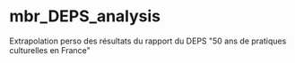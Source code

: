 # mbr_DEPS_analysis
Extrapolation perso des résultats du rapport du DEPS "50 ans de pratiques culturelles en France"
